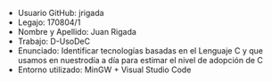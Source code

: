 * Usuario GitHub: jrigada
* Legajo: 170804/1
* Nombre y Apellido: Juan Rigada
* Trabajo: D-UsoDeC
* Enunciado: Identificar  tecnologías  basadas  en  el  Lenguaje  C  y  que  usamos  en  nuestrodía a día para estimar el nivel de adopción de C
* Entorno utilizado: MinGW + Visual Studio Code
